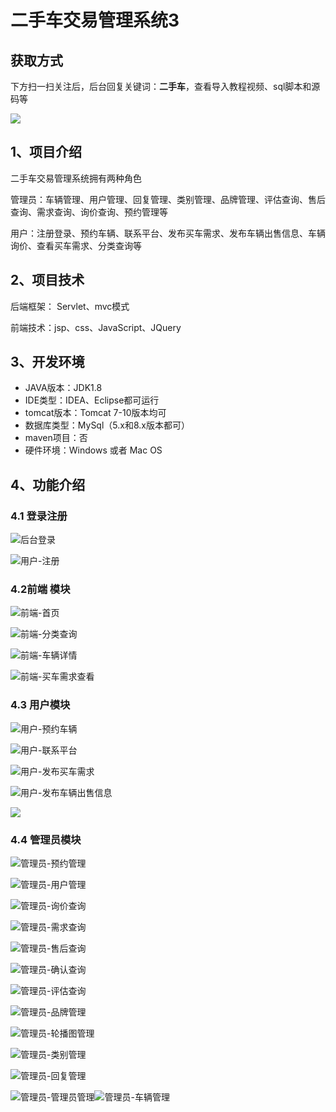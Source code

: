 # 二手车交易管理系统3

## 获取方式

下方扫一扫关注后，后台回复关键词：**二手车**，查看导入教程视频、sql脚本和源码等

 ![](https://www.codeshop.fun/Typora-Images/202205281253739.png)

## 1、项目介绍

二手车交易管理系统拥有两种角色

管理员：车辆管理、用户管理、回复管理、类别管理、品牌管理、评估查询、售后查询、需求查询、询价查询、预约管理等

用户：注册登录、预约车辆、联系平台、发布买车需求、发布车辆出售信息、车辆询价、查看买车需求、分类查询等


## 2、项目技术

后端框架： Servlet、mvc模式

前端技术：jsp、css、JavaScript、JQuery

## 3、开发环境

- JAVA版本：JDK1.8
- IDE类型：IDEA、Eclipse都可运行
- tomcat版本：Tomcat 7-10版本均可
- 数据库类型：MySql（5.x和8.x版本都可） 
- maven项目：否
- 硬件环境：Windows 或者 Mac OS


## 4、功能介绍

### 4.1 登录注册

![后台登录](https://www.codeshop.fun/Typora-Images/202208201126411.jpg)

![用户-注册](https://www.codeshop.fun/Typora-Images/202208201126412.jpg)

### 4.2前端 模块

![前端-首页](https://www.codeshop.fun/Typora-Images/202208201126937.jpg)

![前端-分类查询](https://www.codeshop.fun/Typora-Images/202208201126082.jpg)

![前端-车辆详情](https://www.codeshop.fun/Typora-Images/202208201127115.jpg)

![前端-买车需求查看](https://www.codeshop.fun/Typora-Images/202208201127746.jpg)

### 4.3 用户模块

![用户-预约车辆](https://www.codeshop.fun/Typora-Images/202208201127017.jpg)

![用户-联系平台](https://www.codeshop.fun/Typora-Images/202208201127190.jpg)

![用户-发布买车需求](https://www.codeshop.fun/Typora-Images/202208201127994.jpg)

![用户-发布车辆出售信息](https://www.codeshop.fun/Typora-Images/202208201127437.jpg)

![](https://www.codeshop.fun/Typora-Images/202208201127983.jpeg)

### 4.4 管理员模块

![管理员-预约管理](https://www.codeshop.fun/Typora-Images/202208201127213.jpg)

![管理员-用户管理](https://www.codeshop.fun/Typora-Images/202208201127426.jpg)

![管理员-询价查询](https://www.codeshop.fun/Typora-Images/202208201127750.jpg)

![管理员-需求查询](https://www.codeshop.fun/Typora-Images/202208201127151.jpg)

![管理员-售后查询](https://www.codeshop.fun/Typora-Images/202208201127169.jpg)

![管理员-确认查询](https://www.codeshop.fun/Typora-Images/202208201127341.jpg)

![管理员-评估查询](https://www.codeshop.fun/Typora-Images/202208201127656.jpg)

![管理员-品牌管理](https://www.codeshop.fun/Typora-Images/202208201127975.jpg)

![管理员-轮播图管理](https://www.codeshop.fun/Typora-Images/202208201127920.jpg)

![管理员-类别管理](https://www.codeshop.fun/Typora-Images/202208201127901.jpg)

![管理员-回复管理](https://www.codeshop.fun/Typora-Images/202208201127360.jpg)

![管理员-管理员管理](https://www.codeshop.fun/Typora-Images/202208201128580.jpg)![管理员-车辆管理](https://www.codeshop.fun/Typora-Images/202208201128475.jpg)

